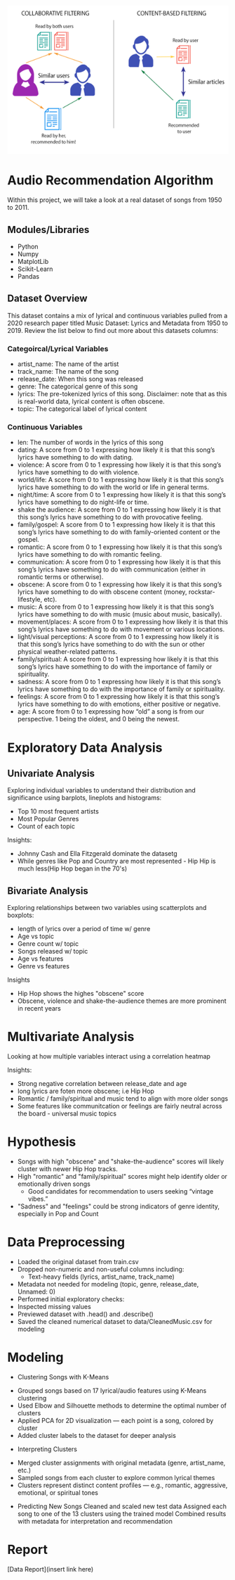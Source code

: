 ![screenshots](Images/Intro.png)

# Audio Recommendation Algorithm 

Within this project, we will take a look at a real dataset of songs from 1950 to 2011. 


## Modules/Libraries

- Python 
- Numpy
- MatplotLib
- Scikit-Learn
- Pandas 


## Dataset Overview

This dataset contains a mix of lyrical and continuous variables pulled from a 2020 research paper titled Music Dataset: Lyrics and Metadata from 1950 to 2019. Review the list below to find out more about this datasets columns:

### Categoircal/Lyrical Variables 

- artist_name: The name of the artist
- track_name: The name of the song
- release_date: When this song was released
- genre: The categorical genre of this song
- lyrics: The pre-tokenized lyrics of this song. Disclaimer: note that as this is real-world data, lyrical content is often obscene. 
- topic: The categorical label of lyrical content

### Continuous Variables 

- len:  The number of words in the lyrics of this song
- dating: A score from 0 to 1 expressing how likely it is that this song’s lyrics have something to do with dating.
- violence: A score from 0 to 1 expressing how likely it is that this song’s lyrics have something to do with violence.
- world/life: A score from 0 to 1 expressing how likely it is that this song’s lyrics have something to do with the world or life in general terms.
- night/time: A score from 0 to 1 expressing how likely it is that this song’s lyrics have something to do night-life or time.
- shake the audience: A score from 0 to 1 expressing how likely it is that this song’s lyrics have something to do with provocative feeling.
- family/gospel: A score from 0 to 1 expressing how likely it is that this song’s lyrics have something to do with family-oriented content or the gospel.
- romantic: A score from 0 to 1 expressing how likely it is that this song’s lyrics have something to do with romantic feeling.
- communication: A score from 0 to 1 expressing how likely it is that this song’s lyrics have something to do with communication (either in romantic terms or otherwise).
- obscene: A score from 0 to 1 expressing how likely it is that this song’s lyrics have something to do with obscene content (money, rockstar-lifestyle, etc).
- music: A score from 0 to 1 expressing how likely it is that this song’s lyrics have something to do with music (music about music, basically).
- movement/places: A score from 0 to 1 expressing how likely it is that this song’s lyrics have something to do with movement or various locations.
- light/visual perceptions: A score from 0 to 1 expressing how likely it is that this song’s lyrics have something to do with the sun or other physical weather-related patterns.
- family/spiritual: A score from 0 to 1 expressing how likely it is that this song’s lyrics have something to do with the importance of family or spirituality.
- sadness: A score from 0 to 1 expressing how likely it is that this song’s lyrics have something to do with the importance of family or spirituality.
- feelings: A score from 0 to 1 expressing how likely it is that this song’s lyrics have something to do with emotions, either positive or negative.
- age: A score from 0 to 1 expressing how “old” a song is from our perspective. 1 being the oldest, and 0 being the newest.

# Exploratory Data Analysis 

## Univariate Analysis 

Exploring individual variables to understand their distribution and significance using barplots, lineplots and histograms:
- Top 10 most frequent artists 
- Most Popular Genres
- Count of each topic 

Insights:
- Johnny Cash and Ella Fitzgerald dominate the datasetg
- While genres like Pop and Country are most represented - Hip Hip is much less(Hip Hop began in the 70's)




## Bivariate Analysis 

Exploring relationships between two variables using scatterplots and boxplots:

- length of lyrics over a period of time w/ genre
- Age vs topic 
- Genre count w/ topic 
- Songs released w/ topic 
- Age vs features
- Genre vs features

Insights
- Hip Hop shows the highes "obscene" score 
- Obscene, violence and shake-the-audience themes are more prominent in recent years  


# Multivariate Analysis 

Looking at how multiple variables interact using a correlation heatmap

Insights:
- Strong negative correlation between release_date and age 
- long lyrics are foten more obscene; i.e Hip Hop 
- Romantic / family/spiritual and music tend to align with more older songs 
- Some features like communitcation or feelings are fairly neutral across the board - universal music topics


# Hypothesis 

- Songs with high "obscene" and "shake-the-audience" scores will likely cluster with newer Hip Hop tracks.
- High "romantic" and "family/spiritual" scores might help identify older or emotionally driven songs 
    - Good candidates for recommendation to users seeking “vintage vibes.”
- "Sadness" and "feelings" could be strong indicators of genre identity, especially in Pop and Count



# Data Preprocessing

- Loaded the original dataset from train.csv
- Dropped non-numeric and non-useful columns including:
    - Text-heavy fields (lyrics, artist_name, track_name)
- Metadata not needed for modeling (topic, genre, release_date, Unnamed: 0)
- Performed initial exploratory checks:
- Inspected missing values
- Previewed dataset with .head() and .describe()
- Saved the cleaned numerical dataset to data/CleanedMusic.csv for modeling


# Modeling 

* Clustering Songs with K-Means 
- Grouped songs based on 17 lyrical/audio features using K-Means clustering
- Used Elbow and Silhouette methods to determine the optimal number of clusters
- Applied PCA for 2D visualization — each point is a song, colored by cluster
- Added cluster labels to the dataset for deeper analysis

* Interpreting Clusters
- Merged cluster assignments with original metadata (genre, artist_name, etc.)
- Sampled songs from each cluster to explore common lyrical themes
- Clusters represent distinct content profiles — e.g., romantic, aggressive, emotional, or spiritual tones

* Predicting New Songs
Cleaned and scaled new test data
Assigned each song to one of the 13 clusters using the trained model
Combined results with metadata for interpretation and recommendation

# Report 
[Data Report](insert link here)